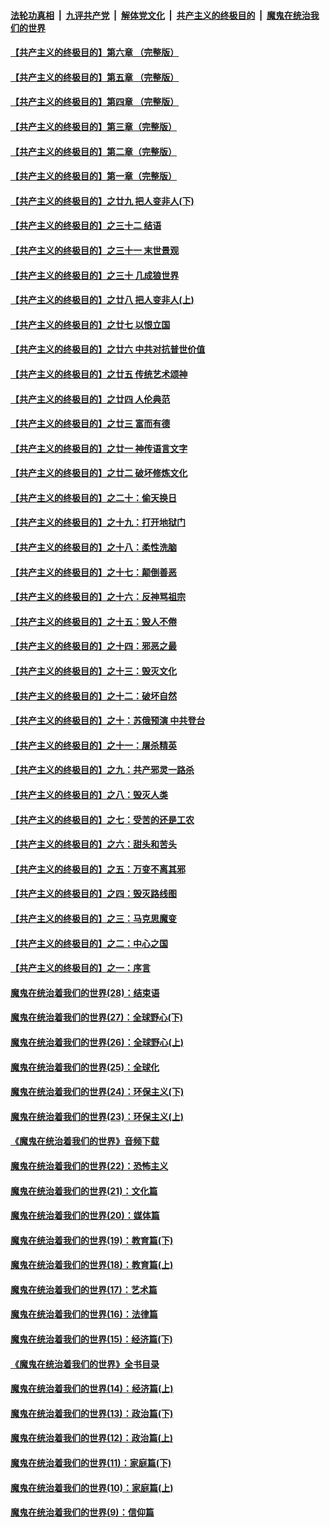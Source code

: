 

####  [法轮功真相](../../../../basic/blob/master/README.md?t=05040801) &nbsp;|&nbsp; [九评共产党](../../../../9ping.md/blob/master/README.md?t=05040801) &nbsp;|&nbsp; [解体党文化](../../../../jtdwh.md/blob/master/README.md?t=05040801)  &nbsp;|&nbsp; [共产主义的终极目的](../../../../gczydzjmd.md/blob/master/README.md?t=05040801) &nbsp;|&nbsp; [魔鬼在统治我们的世界](../../../../mgztzwmdsj.md/blob/master/README.md?t=05040801) 

#### [【共产主义的终极目的】第六章 （完整版）](../pages/nsc422/n11428913.md?t=05040801) 

#### [【共产主义的终极目的】第五章 （完整版）](../pages/nsc422/n11428912.md?t=05040801) 

#### [【共产主义的终极目的】第四章 （完整版）](../pages/nsc422/n11428907.md?t=05040801) 

#### [【共产主义的终极目的】第三章（完整版）](../pages/nsc422/n11428848.md?t=05040801) 

#### [【共产主义的终极目的】第二章（完整版）](../pages/nsc422/n11428831.md?t=05040801) 

#### [【共产主义的终极目的】第一章（完整版）](../pages/nsc422/n11417651.md?t=05040801) 

#### [【共产主义的终极目的】之廿九 把人变非人(下)](../pages/nsc422/n11344140.md?t=05040801) 

#### [【共产主义的终极目的】之三十二 结语](../pages/nsc422/n11360535.md?t=05040801) 

#### [【共产主义的终极目的】之三十一 末世景观](../pages/nsc422/n11351129.md?t=05040801) 

#### [【共产主义的终极目的】之三十 几成狼世界](../pages/nsc422/n11348280.md?t=05040801) 

#### [【共产主义的终极目的】之廿八 把人变非人(上)](../pages/nsc422/n11340492.md?t=05040801) 

#### [【共产主义的终极目的】之廿七 以恨立国](../pages/nsc422/n11336944.md?t=05040801) 

#### [【共产主义的终极目的】之廿六 中共对抗普世价值](../pages/nsc422/n11324785.md?t=05040801) 

#### [【共产主义的终极目的】之廿五 传统艺术颂神](../pages/nsc422/n11296396.md?t=05040801) 

#### [【共产主义的终极目的】之廿四 人伦典范](../pages/nsc422/n11296397.md?t=05040801) 

#### [【共产主义的终极目的】之廿三 富而有德](../pages/nsc422/n11283598.md?t=05040801) 

#### [【共产主义的终极目的】之廿一 神传语言文字](../pages/nsc422/n11263265.md?t=05040801) 

#### [【共产主义的终极目的】之廿二 破坏修炼文化](../pages/nsc422/n11245728.md?t=05040801) 

#### [【共产主义的终极目的】之二十：偷天换日](../pages/nsc422/n11238846.md?t=05040801) 

#### [【共产主义的终极目的】之十九：打开地狱门](../pages/nsc422/n11206376.md?t=05040801) 

#### [【共产主义的终极目的】之十八：柔性洗脑](../pages/nsc422/n11199994.md?t=05040801) 

#### [【共产主义的终极目的】之十七：颠倒善恶](../pages/nsc422/n11179782.md?t=05040801) 

#### [【共产主义的终极目的】之十六：反神骂祖宗](../pages/nsc422/n11166798.md?t=05040801) 

#### [【共产主义的终极目的】之十五：毁人不倦](../pages/nsc422/n11166792.md?t=05040801) 

#### [【共产主义的终极目的】之十四：邪恶之最](../pages/nsc422/n11150249.md?t=05040801) 

#### [【共产主义的终极目的】之十三：毁灭文化](../pages/nsc422/n11135227.md?t=05040801) 

#### [【共产主义的终极目的】之十二：破坏自然](../pages/nsc422/n11135214.md?t=05040801) 

#### [【共产主义的终极目的】之十：苏俄预演 中共登台](../pages/nsc422/n11118424.md?t=05040801) 

#### [【共产主义的终极目的】之十一：屠杀精英](../pages/nsc422/n11118442.md?t=05040801) 

#### [【共产主义的终极目的】之九：共产邪灵一路杀](../pages/nsc422/n11114139.md?t=05040801) 

#### [【共产主义的终极目的】之八：毁灭人类](../pages/nsc422/n11108503.md?t=05040801) 

#### [【共产主义的终极目的】之七：受苦的还是工农](../pages/nsc422/n11101809.md?t=05040801) 

#### [【共产主义的终极目的】之六：甜头和苦头](../pages/nsc422/n11096971.md?t=05040801) 

#### [【共产主义的终极目的】之五：万变不离其邪](../pages/nsc422/n11091285.md?t=05040801) 

#### [【共产主义的终极目的】之四：毁灭路线图](../pages/nsc422/n11086284.md?t=05040801) 

#### [【共产主义的终极目的】之三：马克思魔变](../pages/nsc422/n11061941.md?t=05040801) 

#### [【共产主义的终极目的】之二：中心之国](../pages/nsc422/n11047728.md?t=05040801) 

#### [【共产主义的终极目的】之一：序言](../pages/nsc422/n11086077.md?t=05040801) 

#### [魔鬼在统治着我们的世界(28)：结束语](../pages/nsc422/n10936246.md?t=05040801) 

#### [魔鬼在统治着我们的世界(27)：全球野心(下)](../pages/nsc422/n10928319.md?t=05040801) 

#### [魔鬼在统治着我们的世界(26)：全球野心(上)](../pages/nsc422/n10900318.md?t=05040801) 

#### [魔鬼在统治着我们的世界(25)：全球化](../pages/nsc422/n10788205.md?t=05040801) 

#### [魔鬼在统治着我们的世界(24)：环保主义(下)](../pages/nsc422/n10695307.md?t=05040801) 

#### [魔鬼在统治着我们的世界(23)：环保主义(上)](../pages/nsc422/n10688613.md?t=05040801) 

#### [《魔鬼在统治着我们的世界》音频下载](../pages/nsc422/n10635553.md?t=05040801) 

#### [魔鬼在统治着我们的世界(22)：恐怖主义](../pages/nsc422/n10614727.md?t=05040801) 

#### [魔鬼在统治着我们的世界(21)：文化篇](../pages/nsc422/n10597706.md?t=05040801) 

#### [魔鬼在统治着我们的世界(20)：媒体篇](../pages/nsc422/n10586579.md?t=05040801) 

#### [魔鬼在统治着我们的世界(19)：教育篇(下)](../pages/nsc422/n10564808.md?t=05040801) 

#### [魔鬼在统治着我们的世界(18)：教育篇(上)](../pages/nsc422/n10526970.md?t=05040801) 

#### [魔鬼在统治着我们的世界(17)：艺术篇](../pages/nsc422/n10499093.md?t=05040801) 

#### [魔鬼在统治着我们的世界(16)：法律篇](../pages/nsc422/n10485969.md?t=05040801) 

#### [魔鬼在统治着我们的世界(15)：经济篇(下)](../pages/nsc422/n10469975.md?t=05040801) 

#### [《魔鬼在统治着我们的世界》全书目录](../pages/nsc422/n10464261.md?t=05040801) 

#### [魔鬼在统治着我们的世界(14)：经济篇(上)](../pages/nsc422/n10457370.md?t=05040801) 

#### [魔鬼在统治着我们的世界(13)：政治篇(下)](../pages/nsc422/n10448270.md?t=05040801) 

#### [魔鬼在统治着我们的世界(12)：政治篇(上)](../pages/nsc422/n10444576.md?t=05040801) 

#### [魔鬼在统治着我们的世界(11)：家庭篇(下)](../pages/nsc422/n10440961.md?t=05040801) 

#### [魔鬼在统治着我们的世界(10)：家庭篇(上)](../pages/nsc422/n10435448.md?t=05040801) 

#### [魔鬼在统治着我们的世界(9)：信仰篇](../pages/nsc422/n10432159.md?t=05040801) 

